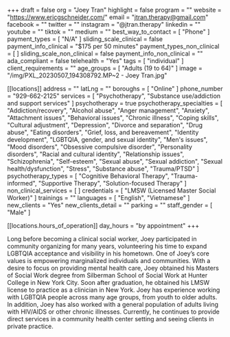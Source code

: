 +++
draft = false
org = "Joey Tran"
highlight = false
program = ""
website = "https://www.ericgschneider.com/"
email = "jtran.therapy@gmail.com"
facebook = ""
twitter = ""
instagram = "@jtran.therapy"
linkedin = ""
youtube = ""
tiktok = ""
medium = ""
best_way_to_contact = [ "Phone" ]
payment_types = [ "N/A" ]
sliding_scale_clinical = false
payment_info_clinical = "$175 per 50 minutes"
payment_types_non_clinical = [ ]
sliding_scale_non_clinical = false
payment_info_non_clinical = ""
ada_compliant = false
telehealth = "Yes"
tags = [ "individual" ]
client_requirements = ""
age_groups = [ "Adults (19 to 64)" ]
image = "/img/PXL_20230507_194308792.MP~2 - Joey Tran.jpg"

[[locations]]
address = ""
latLng = ""
boroughs = [ "Online" ]
phone_number = "929-662-2125"
services = [
  "Psychotherapy",
  "Substance use/addiction and support services"
]
psychotherapy = true
psychotherapy_specialties = [
  "Addiction/recovery",
  "Alcohol abuse",
  "Anger management",
  "Anxiety",
  "Attachment issues",
  "Behavioral issues",
  "Chronic illness",
  "Coping skills",
  "Cultural adjustment",
  "Depression",
  "Divorce and separation",
  "Drug abuse",
  "Eating disorders",
  "Grief, loss, and bereavement",
  "Identity development",
  "LGBTQIA, gender, and sexual identity",
  "Men's issues",
  "Mood disorders",
  "Obsessive compulsive disorder",
  "Personality disorders",
  "Racial and cultural identity",
  "Relationship issues",
  "Schizophrenia",
  "Self-esteem",
  "Sexual abuse",
  "Sexual addiction",
  "Sexual health/dysfunction",
  "Stress",
  "Substance abuse",
  "Trauma/PTSD"
]
psychotherapy_types = [
  "Cognitive Behavioral Therapy",
  "Trauma-informed",
  "Supportive Therapy",
  "Solution-focused Therapy"
]
non_clinical_services = [ ]
credentials = [ "LMSW (Licensed Master Social Worker)" ]
trainings = ""
languages = [ "English", "Vietnamese" ]
new_clients = "Yes"
new_clients_detail = ""
parking = ""
staff_gender = [ "Male" ]

  [[locations.hours_of_operation]]
  day_hours = "by appointment"
+++


Long before becoming a clinical social worker, Joey participated in community organizing for many years, volunteering his time to expand LGBTQIA acceptance and visibility in his hometown. One of Joey’s core values is empowering marginalized individuals and communities. With a desire to focus on providing mental health care, Joey obtained his Masters of Social Work degree from Silberman School of Social Work at Hunter College in New York City. Soon after graduation, he obtained his LMSW license to practice as a clinician in New York. Joey has experience working with LGBTQIA people across many age groups, from youth to older adults. In addition, Joey has also worked with a general population of adults living with HIV/AIDS or other chronic illnesses. Currently, he continues to provide direct services in a community health center setting and seeing clients in private practice.

